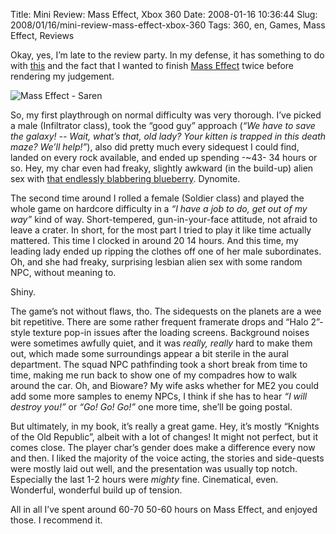 Title: Mini Review: Mass Effect, Xbox 360
Date: 2008-01-16 10:36:44
Slug: 2008/01/16/mini-review-mass-effect-xbox-360
Tags: 360, en, Games, Mass Effect, Reviews


Okay, yes, I’m late to the review party. In my defense, it has something to do
with [this][1] and the fact that I wanted to finish [Mass Effect][2] twice
before rendering my judgement.

![Mass Effect - Saren][3]

So, my first playthrough on normal difficulty was
very thorough. I’ve picked a male (Infiltrator class), took the “good guy”
approach (_“We have to save the galaxy! -- Wait, what’s that, old lady? Your
kitten is trapped in this death maze? We’ll help!”_), also did pretty much
every sidequest I could find, landed on every rock available, and ended up
spending -~43- 34 hours or so. Hey, my char even had freaky, slightly awkward
(in the build-up) alien sex with [that endlessly blabbering blueberry][4].
Dynomite.

The second time around I rolled a female (Soldier class) and played the whole
game on hardcore difficulty in a _“I have a job to do, get out of my way”_
kind of way. Short-tempered, gun-in-your-face attitude, not afraid to leave a
crater. In short, for the most part I tried to play it like time actually
mattered. This time I clocked in around 20 14 hours. And this time, my leading
lady ended up ripping the clothes off one of her male subordinates. Oh, and
she had freaky, surprising lesbian alien sex with some random NPC, without
meaning to.

Shiny.

The game’s not without flaws, tho. The sidequests on the planets are a wee bit
repetitive. There are some rather frequent framerate drops and “Halo 2”-style
texture pop-in issues after the loading screens. Background noises were
sometimes awfully quiet, and it was _really, really_ hard to make them out,
which made some surroundings appear a bit sterile in the aural department. The
squad NPC pathfinding took a short break from time to time, making me run back
to show one of my compadres how to walk around the car. Oh, and Bioware? My
wife asks whether for ME2 you could add some more samples to enemy NPCs, I
think if she has to hear _“I will destroy you!”_ or _“Go! Go! Go!”_ one more
time, she’ll be going postal.

But ultimately, in my book, it’s really a great game. Hey, it’s mostly
“Knights of the Old Republic”, albeit with a lot of changes! It might not
perfect, but it comes close. The player char’s gender does make a difference
every now and then. I liked the majority of the voice acting, the stories and
side-quests were mostly laid out well, and the presentation was usually top
notch. Especially the last 1-2 hours were _mighty_ fine. Cinematical, even.
Wonderful, wonderful build up of tension.

All in all I’ve spent around 60-70 50-60 hours on Mass Effect, and enjoyed
those. I recommend it.

   [1]: http://escaloop.com/
   [2]: http://masseffect.bioware.com/
   [3]: http://dl.dropbox.com/u/7298/blog/wp-content/2008/01/masseffect_04_325x440.jpg
   [4]: http://www.threepanelsoul.com/view.php?date=2007-12-29
